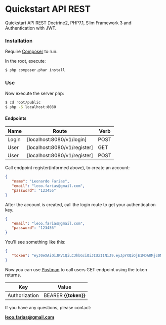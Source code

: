 # Quickstart API REST
Quickstart API REST Doctrine2, PHP7.1, Slim Framework 3 and Authentication with JWT.

### Installation

Require [Composer](https://getcomposer.org/) to run.

In the root, execute:

```sh
$ php composer.phar install
```
### Use

Now execute the server php:

```sh
$ cd root/public
$ php -S localhost:8080
```

#### Endpoints

| Name | Route | Verb
| ------ | ------ | ------ |
| Login | [localhost:8080/v1/login] | POST |
| User | [localhost:8080/v1/register] | GET |
| User | [localhost:8080/v1/register] | POST |

Call endpoint register(informed above), to create an account:
```json
{
   "name": "Leonardo Farias",
   "email": "leoo.farias@gmail.com",
   "password": "123456"
}
```

After the account is created, call the login route to get your authentication key.
```json
{
   "email": "leoo.farias@gmail.com",
   "password": "123456"
}
```

You'll see something like this:
```json
{
   "token": "eyJ0eXAiOiJKV1QiLCJhbGciOiJIUzI1NiJ9.eyJpYXQiOjE1MDA0Mjc0MTMxsImV4cCI6MTUwMDQzMTAxMywiaWQiOjIsImNsYWltcyI6eyJlbWFpbCI6Imxlb28uZmFyaWFzQGdtYWlsLmNvbSJ9fQ.r1tXQWfURYM7dya06bOENLCqPuiiuCshsnbr1qsUkIW2m8"
}
```

Now you can use [Postman](https://www.getpostman.com/) to call users GET endpoint using the token returns.

| Key | Value |
| ------ | ------ |
| Authorization | BEARER **{{token}}** |


If you have any questions, please contact:

**leoo.farias@gmail.com**
